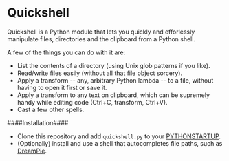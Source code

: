 Quickshell
==========

Quickshell is a Python module that lets you quickly and efforlessly manipulate files, directories and the clipboard from a Python shell.

A few of the things you can do with it are:
* List the contents of a directory (using Unix glob patterns if you like).
* Read/write files easily (without all that file object sorcery).
* Apply a transform -- any, arbitrary Python lambda -- to a file, without having to open it first or save it.
* Apply a transform to any text on clipboard, which can be supremely handy while editing code (Ctrl+C, transform, Ctrl+V). 
* Cast a few other spells.

####Installation####
* Clone this repository and add `quickshell.py` to your [PYTHONSTARTUP](http://docs.python.org/2/using/cmdline.html#envvar-PYTHONSTARTUP).
* (Optionally) install and use a shell that autocompletes file paths, such as [DreamPie](http://dreampie.sourceforge.net/).
